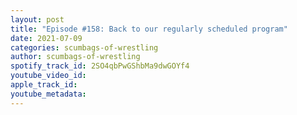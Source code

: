 ```yaml
---
layout: post
title: "Episode #158: Back to our regularly scheduled program"
date: 2021-07-09
categories: scumbags-of-wrestling
author: scumbags-of-wrestling
spotify_track_id: 2SO4qbPwGShbMa9dwGOYf4
youtube_video_id: 
apple_track_id: 
youtube_metadata: 
---
```

